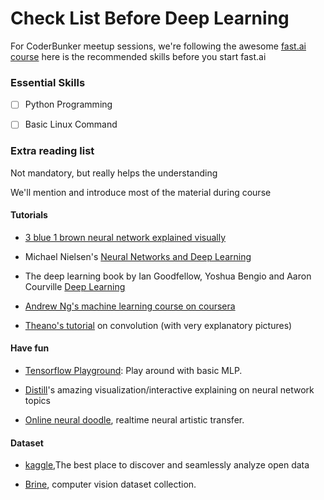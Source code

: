 # Check List Before Deep Learning

For CoderBunker meetup sessions, we're following the awesome [fast.ai course](course.fast.ai) here is the recommended skills before you start fast.ai

### Essential Skills

* [ ] Python Programming

* [ ] Basic Linux Command

### Extra reading list

Not mandatory, but really helps the understanding 

We'll mention and introduce most of the material during course

#### Tutorials

* [3 blue 1 brown neural network explained visually](https://www.youtube.com/playlist?list=PLZHQObOWTQDNU6R1_67000Dx_ZCJB-3pi)

* Michael Nielsen's [Neural Networks and Deep Learning](http://neuralnetworksanddeeplearning.com/index.html)

* The deep learning book by Ian Goodfellow, Yoshua Bengio and Aaron Courville [Deep Learning](http://www.deeplearningbook.org/front_matter.pdf)

* [Andrew Ng's machine learning course on coursera](https://www.coursera.org/learn/machine-learning/home/welcome)

* [Theano's tutorial](http://deeplearning.net/software/theano/tutorial/conv_arithmetic.html) on convolution (with very explanatory pictures)

#### Have fun

* [Tensorflow Playground](http://playground.tensorflow.org/#activation=tanh&batchSize=10&dataset=circle&regDataset=reg-plane&learningRate=0.03&regularizationRate=0&noise=0&networkShape=4,2&seed=0.48701&showTestData=false&discretize=false&percTrainData=50&x=true&y=true&xTimesY=false&xSquared=false&ySquared=false&cosX=false&sinX=false&cosY=false&sinY=false&collectStats=false&problem=classification&initZero=false&hideText=false): Play around with basic MLP.

* [Distill](https://distill.pub/)'s amazing visualization/interactive explaining on neural network topics

* [Online neural doodle](http://likemo.net/#sketch__canvas), realtime neural artistic transfer.

#### Dataset

* [kaggle](https://www.kaggle.com/datasets),The best place to discover and seamlessly analyze open data

* [Brine](https://www.brine.io/datasets), computer vision dataset collection.